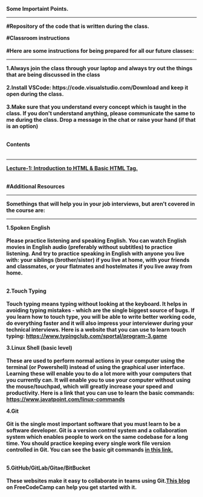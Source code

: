 <b>Some Importaint Points.<b>
<hr>

<b>#Repository of the code that is written during the class. <b> <br>

<b>#Classroom instructions <b> <br><br>
<b>#Here are some instructions for being prepared for all our future classes:<b>
<hr>
1.Always join the class through your laptop and always try out the things that are being discussed in the class <br><br>
2.Install VSCode: https://code.visualstudio.com/Download and keep it open during the class.<br><br>
3.Make sure that you understand every concept which is taught in the class. If you don't understand anything, please communicate the same to me during the class. Drop a message in the chat or raise your hand (if that is an option)
<br><br>



<b>Contents <b> <br><br>
<hr>
 <a href="./HTML/Lecture-1/index.html">Lecture-1: Introduction to HTML & Basic HTML Tag.</a> <br><br>

<b>#Additional Resources<b>
<hr>
<b>Somethings that will help you in your job interviews, but aren't covered in the course are:<b>
<hr>
<b>1.Spoken English<b> <br><br>
Please practice listening and speaking English. You can watch English movies in English audio (preferably without subtitles) to practice listening. And try to practice speaking in English with anyone you live with: your siblings (brother/sister) if you live at home, with your friends and classmates, or your flatmates and hostelmates if you live away from home. <br><br>

<b>2.Touch Typing<b> <br><br>
Touch typing means typing without looking at the keyboard. It helps in avoiding typing mistakes - which are the single biggest source of bugs. If you learn how to touch type, you will be able to write better working code, do everything faster and it will also impress your interviewer during your technical interviews. Here is a website that you can use to learn touch typing: https://www.typingclub.com/sportal/program-3.game <br>

<b>3.Linux Shell (basic level)<b> <br><br>
These are used to perform normal actions in your computer using the terminal (or Powershell) instead of using the graphical user interface. Learning these will enable you to do a lot more with your computers that you currently can. It will enable you to use your computer without using the mouse/touchpad, which will greatly increase your speed and productivity. Here is a link that you can use to learn the basic commands: https://www.javatpoint.com/linux-commands <br>

<b>4.Git <b><br><br>
Git is the single most important software that you must learn to be a software developer. Git is a version control system and a collaboration system which enables people to work on the same codebase for a long time. You should practice keeping every single work file version controlled in Git. You can see the basic git commands  <a href="https://confluence.atlassian.com/bitbucketserver/basic-git-commands-776639767.html#:~:text=%20%20%20%20Git%20task%20%20,clone%20username%40host%3A%2Fpath%2Fto%2Freposit%20...%20%2021%20more%20rows%20">in this link.</a>  <br><br>

<b>5.GitHub/GitLab/Gitae/BitBucket<b> <br><br>
These websites make it easy to collaborate in teams using Git.<a href="https://www.freecodecamp.org/news/how-to-use-basic-git-and-github-commands/">This blog</a>  on FreeCodeCamp can help you get started with it. <br><br>
